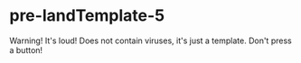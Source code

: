 # pre-landTemplate-5
Warning! It's loud! Does not contain viruses, it's just a template. Don't press a button!
